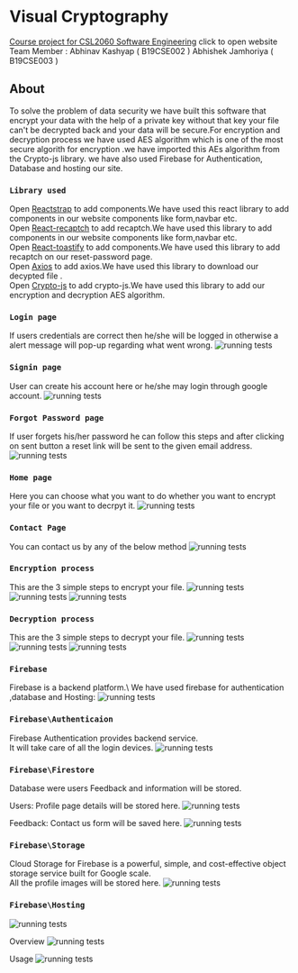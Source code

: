 # Visual Cryptography


[Course project for CSL2060 Software Engineering](https://project-deploy-2b18f.web.app) click to open website
Team Member : Abhinav Kashyap ( B19CSE002 )
              Abhishek Jamhoriya ( B19CSE003 )

## About

To solve the problem of data security we have built this software that encrypt your data with the help of a private key without that key your file can't be decrypted back and your data will be secure.For encryption and decryption process we have used AES algorithm which is one of the most secure algorith for encryption .we have imported this AEs algorithm from the Crypto-js library. we have also used Firebase for Authentication, Database and hosting our site.

### `Library used `


Open [Reactstrap](https://reactstrap.github.io/) to add components.We have used this react library to add components in our website components like form,navbar etc.\
Open [React-recaptch](https://www.npmjs.com/package/react-recaptcha) to add recaptch.We have used this  library to add components in our website components like form,navbar etc.\
Open [React-toastify](https://www.npmjs.com/package/react-toastify) to add components.We have used this  library to add recaptch on our reset-password page.\
Open [Axios](https://www.npmjs.com/package/axios) to add axios.We have used this library to download our decypted file .\
Open [Crypto-js](https://www.npmjs.com/package/crypto-js) to add crypto-js.We have used this library to add our encryption and decryption AES algorithm.


### `Login page`

If users credentials are correct then he/she will be logged in otherwise a alert message will pop-up regarding what went wrong.
![running tests](image/Screenshot%20(333).png)


### `Signin page`

User can create his account here or he/she may login through google account.
![running tests](image/Screenshot%20(334).png)


### `Forgot Password page`

If user forgets his/her password he can follow this steps and after clicking on sent button a reset link will be sent to the given email address.
![running tests](image/Screenshot%20(336).png)


### `Home page`

Here you can choose what you want to do whether you want to encrypt your file or you want to decrpyt it.
![running tests](image/Screenshot%20(337).png)


### `Contact Page`
You can contact us by any of the below method
![running tests](image/Screenshot%20(338).png)





### `Encryption process`
This are the 3 simple steps to encrypt your file.
![running tests](image/Screenshot%20(340).png)
![running tests](image/Screenshot%20(341).png)
![running tests](image/Screenshot%20(342).png)


### `Decryption process`
This are the 3 simple steps to decrypt your file.
![running tests](image/Screenshot%20(343).png)
![running tests](image/Screenshot%20(344).png)
![running tests](image/Screenshot%20(345).png)

### `Firebase`
Firebase is a backend platform.\ 
We have used firebase for authentication ,database and Hosting:
![running tests](image/Screenshot%20(353).png)

### `Firebase\Authenticaion`
Firebase Authentication provides backend service.\
It will take care of all the login devices.
![running tests](image/Screenshot%20(346).png)

### `Firebase\Firestore`
Database were users Feedback and information will be stored.

Users: Profile page details will be stored here.
![running tests](image/Screenshot%20(347).png)

Feedback: Contact us form will be saved here.
![running tests](image/Screenshot%20(348).png)


### `Firebase\Storage`
Cloud Storage for Firebase is a powerful, simple, and cost-effective object storage service built for Google scale. \
All the profile images will be stored here.
![running tests](image/Screenshot%20(349).png)

### `Firebase\Hosting`

![running tests](image/Screenshot%20(350).png)

Overview
![running tests](image/Screenshot%20(351).png)

Usage 
![running tests](image/Screenshot%20(352).png)



